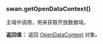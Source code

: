 ### swan.getOpenDataContext()

主域中调用，用来获取开放数据域。

**返回值：**
返回 [OpenDataContext](#OpenDataContext) 对象。